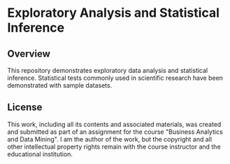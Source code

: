 # Exploratory Analysis and Statistical Inference

## Overview 
This repository demonstrates exploratory data analysis and statistical inference. Statistical tests commonly used in scientific research have been demonstrated with sample datasets. 
## License 
This work, including all its contents and associated materials, was created and submitted as part of an assignment for the course "Business Analytics and Data Mining". 
I am the author of the work, but the copyright and all other intellectual property rights remain with the course instructor and the educational institution.
